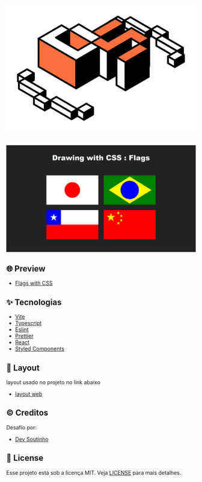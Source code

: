 <div style="border-radius: .5rem; margin-bottom: 2rem;">
  <img src="public/logo.svg" />
</div>

![Cover](.github/cover.png)

## 🌐 Preview

- [Flags with CSS](https://soutinho-challenges-flags-with-css.vercel.app/)

## ✨ Tecnologias

- [Vite](https://vitejs.dev/)
- [Typescript](https://www.typescriptlang.org/)
- [Eslint](https://eslint.org/)
- [Prettier](https://prettier.io/)
- [React](https://reactjs.org/)
- [Styled Components](https://styled-components.com/)

## 📌 Layout

layout usado no projeto no link abaixo

- [layout web](https://www.figma.com/file/0dyop7klMD1T11lDryVNSB/%23002---Desenho-com-CSS-%3A-Bandeiras?node-id=2%3A212&t=MU5rGvlOfMVvXfHF-0)

## ©️ Creditos

Desafio por:

- [Dev Soutinho](https://devsoutinho.notion.site/Desenho-com-CSS-Bandeiras-DevSoutinhoChallenges-800d9c4fceff4bb1a24cf218879b067f)

## 📝 License

Esse projeto está sob a licença MIT. Veja [LICENSE](LICENSE) para mais detalhes.
